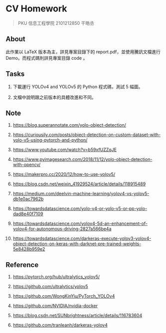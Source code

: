 # CV Homework

> PKU 信息工程學院 2101212850 干皓丞

## About

此作業以 LaTeX 版本為主，詳見專案目錄下的 report.pdf，並使用騰訊文檔進行 Demo。而程式碼則詳見專案目錄 code 。


## Tasks

1. 下載運行 YOLOv4 and YOLOv5 的 Python 程式碼，測試 5 幅圖。

2. 文檔中說明跟之前版本的具體改進和不同。


## Note

1. https://blog.superannotate.com/yolo-object-detection/

2. https://curiousily.com/posts/object-detection-on-custom-dataset-with-yolo-v5-using-pytorch-and-python/

3. https://www.youtube.com/watch?v=b59xfUZZqJE

4. https://www.pyimagesearch.com/2018/11/12/yolo-object-detection-with-opencv/

5. https://makerpro.cc/2020/12/how-to-use-yolov5/

6. https://blog.csdn.net/weixin_41929524/article/details/118915489

7. https://medium.com/deelvin-machine-learning/yolov4-vs-yolov5-db1e0ac7962b

8. https://towardsdatascience.com/yolo-v4-or-yolo-v5-or-pp-yolo-dad8e40f7109

9. https://towardsdatascience.com/yolov4-5d-an-enhancement-of-yolov4-for-autonomous-driving-2827a566be4a

10. https://towardsdatascience.com/darkeras-execute-yolov3-yolov4-object-detection-on-keras-with-darknet-pre-trained-weights-5e8428b959e2


## Reference

1. https://pytorch.org/hub/ultralytics_yolov5/

2. https://github.com/ultralytics/yolov5

3. https://github.com/WongKinYiu/PyTorch_YOLOv4

4. https://github.com/NVIDIA/nvidia-docker

5. https://blog.csdn.net/SUNbrightness/article/details/116783604

6. https://github.com/tranleanh/darkeras-yolov4
